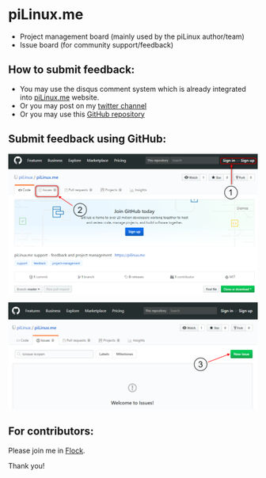 # piLinux.me

- Project management board (mainly used by the piLinux author/team)
- Issue board (for community support/feedback)

## How to submit feedback:

- You may use the disqus comment system which is already integrated into [piLinux.me](https://pilinux.me) website.
- Or you may post on my [twitter channel](https://twitter.com/piLinuxME)
- Or you may use this [GitHub repository](https://github.com/piLinux/piLinux.me)

## Submit feedback using GitHub:

![How to submit feedback using github - step 1](https://raw.githubusercontent.com/piLinux/piLinux.me/master/support-tut1.png)

![How to submit feedback using github - step 2](https://raw.githubusercontent.com/piLinux/piLinux.me/master/support-tut2.png)

## For contributors:

Please join me in [Flock](https://pilinux.flock.com).

Thank you!
